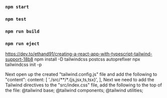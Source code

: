 ### `npm start`
### `npm test`
### `npm run build`
### `npm run eject`

https://dev.to/ethand91/creating-a-react-app-with-typescript-tailwind-support-18b8
npm install -D tailwindcss postcss autoprefixer 
npx tailwindcss init -p

Next open up the created "tailwind.config.js" file and add the following to "content":
content: [
    './src/**/*.{js,jsx,ts,tsx}',
],
Next we need to add the Tailwind directives to the "src/index.css" file, add the following to the top of the file:
@tailwind base;
@tailwind components;
@tailwind utilities;